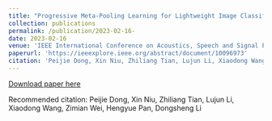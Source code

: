 ```yaml
---
title: "Progressive Meta-Pooling Learning for Lightweight Image Classification Model"
collection: publications
permalink: /publication/2023-02-16-
date: 2023-02-16
venue: 'IEEE International Conference on Acoustics, Speech and Signal Processing (ICASSP)2023'
paperurl: 'https://ieeexplore.ieee.org/abstract/document/10096973'
citation: 'Peijie Dong, Xin Niu, Zhiliang Tian, Lujun Li, Xiaodong Wang, Zimian Wei, Hengyue Pan, Dongsheng Li'
---
```

[Download paper here](https://ieeexplore.ieee.org/abstract/document/10096973)

Recommended citation: Peijie Dong, Xin Niu, Zhiliang Tian, Lujun Li, Xiaodong Wang, Zimian Wei, Hengyue Pan, Dongsheng Li